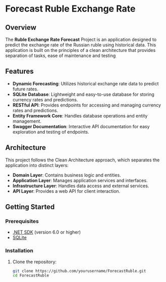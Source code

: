 # Forecast Ruble Exchange Rate

## Overview

The **Ruble Exchange Rate Forecast** Project is an application designed to predict the exchange rate of the Russian ruble using historical data. This application is built on the principles of a clean architecture that provides separation of tasks, ease of maintenance and testing
## Features

- **Dynamic Forecasting**: Utilizes historical exchange rate data to predict future rates.
- **SQLite Database**: Lightweight and easy-to-use database for storing currency rates and predictions.
- **RESTful API**: Provides endpoints for accessing and managing currency rates and predictions.
- **Entity Framework Core**: Handles database operations and entity management.
- **Swagger Documentation**: Interactive API documentation for easy exploration and testing of endpoints.

## Architecture

This project follows the Clean Architecture approach, which separates the application into distinct layers:

- **Domain Layer**: Contains business logic and entities.
- **Application Layer**: Manages application services and interfaces.
- **Infrastructure Layer**: Handles data access and external services.
- **API Layer**: Provides a web API for client interaction.

## Getting Started

### Prerequisites

- [.NET SDK](https://dotnet.microsoft.com/download) (version 6.0 or higher)
- [SQLite](https://www.sqlite.org/download.html)

### Installation

1. Clone the repository:

   ```bash
   git clone https://github.com/yourusername/ForecastRuble.git
   cd ForecastRuble
